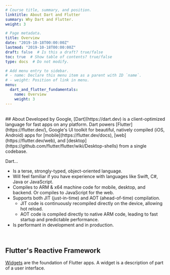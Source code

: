 ```yaml
---
# Course title, summary, and position.
linktitle: About Dart and Flutter
summary: Why Dart and Flutter.
weight: 3

# Page metadata.
title: Overview
date: "2019-10-18T00:00:00Z"
lastmod: "2019-10-18T00:00:00Z"
draft: false  # Is this a draft? true/false
toc: true  # Show table of contents? true/false
type: docs  # Do not modify.

# Add menu entry to sidebar.
# - name: Declare this menu item as a parent with ID `name`.
# - weight: Position of link in menu.
menu:
  dart_and_flutter_fundamentals:
    name: Overview
    weight: 3
---
```


<br>
## About 
Developed by Google, [Dart](https://dart.dev) is a client-optimized language for fast apps on any platform. Dart powers [Flutter](https://flutter.dev/), Google's UI toolkit for beautiful, natively compiled (iOS, Android) apps for [mobile](https://flutter.dev/docs), [web](https://flutter.dev/web), and [desktop](https://github.com/flutter/flutter/wiki/Desktop-shells) from a single codebase.

Dart...

- Is a terse, strongly-typed, object-oriented language.
- Will feel familiar if you have experience with languages like Swift, C#, Java or JavaScript.
- Compiles to ARM & x64 machine code for mobile, desktop, and backend. Or compiles to JavaScript for the web.
- Supports both JIT (just-in-time) and AOT (ahead-of-time) compilation.
  - JIT code is continuously recompiled directly on the device, allowing hot reload.
  - AOT code is compiled directly to native ARM code, leading to fast startup and predictable performance.
- Is performant in development and in production.

<br>

## Flutter's Reactive Framework
[Widgets](https://flutter.dev/docs/development/ui/widgets-intro) are the foundation of Flutter apps. A widget is a description of part of a user interface.
